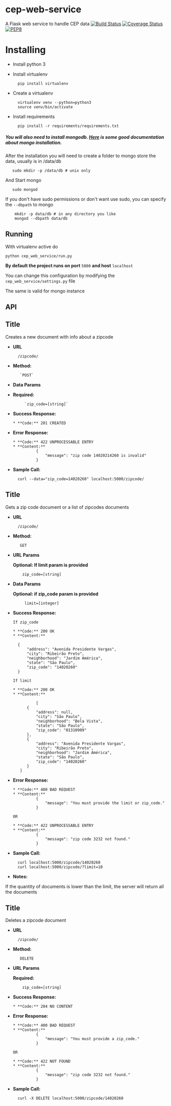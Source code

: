 # cep-web-service
A Flask web service to handle CEP data
[![Build Status](https://travis-ci.org/IuryAlves/cep-web-service.svg?branch=master)](https://travis-ci.org/IuryAlves/cep-web-service) [![Coverage Status](https://coveralls.io/repos/IuryAlves/cep-web-service/badge.svg?branch=master&service=github)](https://coveralls.io/github/IuryAlves/cep-web-service?branch=master) [![PEP8](https://img.shields.io/badge/code%20style-pep8-orange.svg)](https://www.python.org/dev/peps/pep-0008/)


# Installing

* Install python 3
* Install virtualenv

        pip install virtualenv

* Create a virtualenv

        virtualenv venv --python=python3
        source venv/bin/activate
        
* Install requirements

        pip install -r requirements/requirements.txt
        
##### You will also need to install mongodb. [Here](https://docs.mongodb.org/manual/installation/) is some good documentation about mongo installation.

After the installation you will need to create a folder to mongo store the data, usually is in /data/db

       sudo mkdir -p /data/db # unix only
       
And Start mongo

       sudo mongod
       
If you don't have sudo permissions or don't want use sudo, you can specify the ```--dbpath``` to mongo
        
        mkdir -p data/db # in any directory you like
        mongod --dbpath data/db


## Running

With virtualenv active do

    python cep_web_service/run.py
    
**By default the project runs on port** ```5000``` **and host** ```localhost```

You can change this configuration by modifying the ```cep_web_service/settings.py``` file

The same is valid for mongo instance

## API

**Title**
----
  Creates a new document with info about a zipcode

* **URL**

        /zipcode/ 

* **Method:**
    
         `POST`

* **Data Params**
* 
    **Required:**
 
           `zip_code=[string]`

* **Success Response:**
 
      * **Code:** 201 CREATED
 
* **Error Response:**

      * **Code:** 422 UNPROCESSABLE ENTRY
      * **Content:**
                {
                    "message": "zip code 14020214260 is invalid"
                }

* **Sample Call:**

        curl --data="zip_code=14020260" localhost:5000/zipcode/
        
**Title**
----
  Gets a zip code document or a list of zipcodes documents

* **URL**

        /zipcode/

* **Method:**
    
         GET
         
*  **URL Params**

    **Optional: If limit param is provided**
 
           zip_code=[string]

* **Data Params**

    **Optional: if zip_code param is provided**
 
           limit=[integer]

* **Success Response:**
      
      If zip_code
      
      * **Code:** 200 OK
      * **Content:** 
      
        {
            "address": "Avenida Presidente Vargas", 
            "city": "Ribeirão Preto", 
            "neighborhood": "Jardim América", 
            "state": "São Paulo", 
            "zip_code": "14020260"
        }
        
      If limit
      
      * **Code:** 200 OK
      * **Content:** 
      
                [
            {
                "address": null, 
                "city": "São Paulo", 
                "neighborhood": "Bela Vista", 
                "state": "São Paulo", 
                "zip_code": "01310909"
            }, 
            {
                "address": "Avenida Presidente Vargas", 
                "city": "Ribeirão Preto", 
                "neighborhood": "Jardim América", 
                "state": "São Paulo", 
                "zip_code": "14020260"
            }
         ]

        
* **Error Response:**

      * **Code:** 400 BAD REQUEST
      * **Content:**
                {
                    "message": "You must provide the limit or zip_code."
                }
         
      OR
   
      * **Code:** 422 UNPROCESSABLE ENTRY
      * **Content:**
                {
                    "message": "zip code 3232 not found."
                }


* **Sample Call:**

        curl localhost:5000/zipcode/14020260
        curl localhost:5000/zipcode/?limit=10
        

* **Notes:**

If the quantity of documents is lower than the limit, the server will return all the documents


**Title**
----
  Deletes a zipcode document

* **URL**

        /zipcode/

* **Method:**
    
         DELETE
         
*  **URL Params**

    **Required:**
 
           zip_code=[string]


* **Success Response:**
            
      * **Code:** 204 NO CONTENT
        
        
* **Error Response:**

      * **Code:** 400 BAD REQUEST
      * **Content:**
                {
                    "message": "You must provide a zip_code."
                }
         
      OR
   
      * **Code:** 422 NOT FOUND
      * **Content:**
                {
                    "message": "zip code 3232 not found."
                }


* **Sample Call:**

        curl -X DELETE localhost:5000/zipcode/14020260
